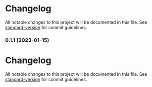 # Changelog

All notable changes to this project will be documented in this file. See [standard-version](https://github.com/conventional-changelog/standard-version) for commit guidelines.

### 0.1.1 (2023-01-15)

# Changelog

All notable changes to this project will be documented in this file. See [standard-version](https://github.com/conventional-changelog/standard-version) for commit guidelines.
